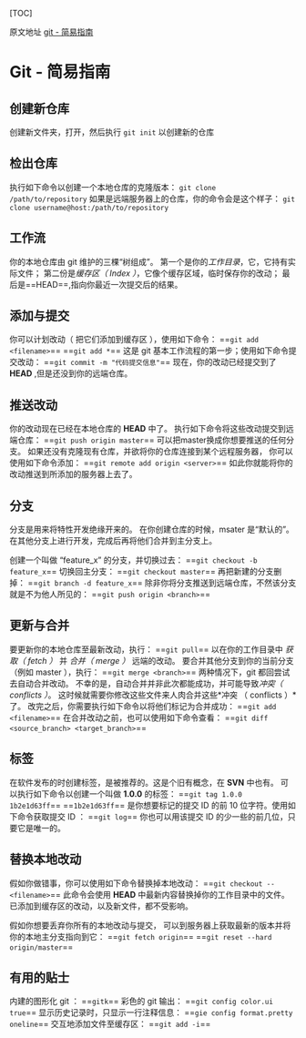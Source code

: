 [TOC]

原文地址 [git - 简易指南](http://www.bootcss.com/p/git-guide/)

# Git - 简易指南

## 创建新仓库
创建新文件夹，打开，然后执行
`git init`
以创建新的仓库


## 检出仓库
执行如下命令以创建一个本地仓库的克隆版本：
`git clone /path/to/repository`
如果是远端服务器上的仓库，你的命令会是这个样子：
`git clone username@host:/path/to/repository`

## 工作流
你的本地仓库由 git 维护的三棵“树组成”。
第一个是你的*工作目录*，它，它持有实际文件；
第二份是*缓存区（ Index ）*，它像个缓存区域，临时保存你的改动；
最后是==HEAD==,指向你最近一次提交后的结果。

## 添加与提交
你可以计划改动（ 把它们添加到缓存区 ），使用如下命令：
==`git add <filename>`==
==`git add *`==
这是 git 基本工作流程的第一步；使用如下命令提交改动：
==`git commit -m "代码提交信息"`==
现在，你的改动已经提交到了 **HEAD** ,但是还没到你的远端仓库。

## 推送改动
你的改动现在已经在本地仓库的 **HEAD** 中了。
执行如下命令将这些改动提交到远端仓库：
==`git push origin master`==
可以把master换成你想要推送的任何分支。
如果还没有克隆现有仓库，并欲将你的仓库连接到某个远程服务器，
你可以使用如下命令添加：
==`git remote add origin <server>`==
如此你就能将你的改动推送到所添加的服务器上去了。

## 分支
分支是用来将特性开发绝缘开来的。
在你创建仓库的时候，msater 是“默认的”。
在其他分支上进行开发，完成后再将他们合并到主分支上。

创建一个叫做 “feature_x” 的分支，并切换过去：
==`git checkout -b feature_x`==
切换回主分支：
==`git checkout master`==
再把新建的分支删掉：
==`git branch -d feature_x`==
除非你将分支推送到远端仓库，不然该分支就是不为他人所见的：
==`git push origin <branch>`==

## 更新与合并
要更新你的本地仓库至最新改动，执行：
==`git pull`==
以在你的工作目录中 *获取（ fetch ）* 并 *合并（ merge ）* 远端的改动。
要合并其他分支到你的当前分支（例如 master ），执行：
==`git merge <branch>`==
两种情况下，git 都回尝试去自动合并改动。
不幸的是，自动合并并非此次都能成功，并可能导致*冲突（ conflicts ）*。
这时候就需要你修改这些文件来人肉合并这些*冲突 （ conflicts ）*了。
改完之后，你需要执行如下命令以将他们标记为合并成功：
==`git add <filename>`==
在合并改动之前，也可以使用如下命令查看：
==`git diff <source_branch> <target_branch>`==

## 标签
在软件发布的时创建标签，是被推荐的。这是个旧有概念，在 **SVN** 中也有。
可以执行如下命令以创建一个叫做 **1.0.0** 的标签：
==`git tag 1.0.0 1b2e1d63ff`==
==`1b2e1d63ff`== 是你想要标记的提交 ID 的前 10 位字符。使用如下命令获取提交 ID ：
==`git log`==
你也可以用该提交 ID 的少一些的前几位，只要它是唯一的。

## 替换本地改动
假如你做错事，你可以使用如下命令替换掉本地改动：
==`git checkout -- <filename>`==
此命令会使用 **HEAD** 中最新内容替换掉你的工作目录中的文件。
已添加到缓存区的改动，以及新文件，都不受影响。

假如你想要丢弃你所有的本地改动与提交，
可以到服务器上获取最新的版本并将你的本地主分支指向到它：
==`git fetch origin`==
==`git reset --hard origin/master`==

## 有用的贴士
内建的图形化 git ：
==`gitk`==
彩色的 git 输出：
==`git config color.ui true`==
显示历史记录时，只显示一行注释信息：
==`gie config format.pretty oneline`==
交互地添加文件至缓存区：
==`git add -i`==







